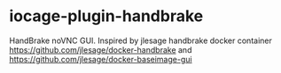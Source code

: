 # iocage-plugin-handbrake

HandBrake noVNC GUI. Inspired by jlesage handbrake docker container https://github.com/jlesage/docker-handbrake and https://github.com/jlesage/docker-baseimage-gui